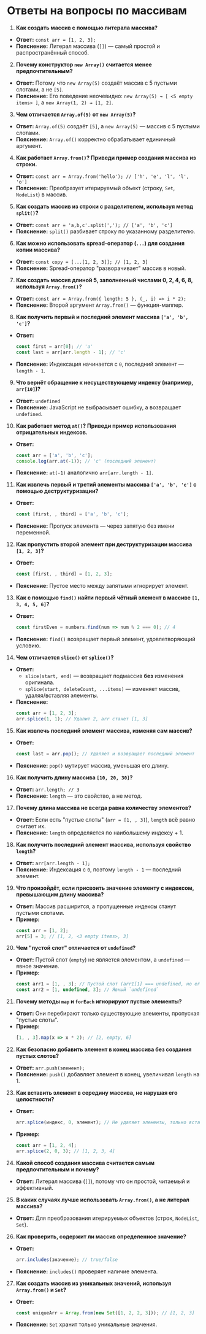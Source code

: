 # Ответы на вопросы по массивам

1. **Как создать массив с помощью литерала массива?**
  - **Ответ:** `const arr = [1, 2, 3];`
  - **Пояснение:** Литерал массива (`[]`) — самый простой и распространённый способ.

2. **Почему конструктор `new Array()` считается менее предпочтительным?**
  - **Ответ:** Потому что `new Array(5)` создаёт массив с 5 пустыми слотами, а не `[5]`.
  - **Пояснение:** Его поведение неочевидно: `new Array(5) → [ <5 empty items> ]`, а `new Array(1, 2) → [1, 2]`.

3. **Чем отличается `Array.of(5)` от `new Array(5)`?**
  - **Ответ:** `Array.of(5)` создаёт `[5]`, а `new Array(5)` — массив с 5 пустыми слотами.
  - **Пояснение:** `Array.of()` корректно обрабатывает единичный аргумент.

4. **Как работает `Array.from()`? Приведи пример создания массива из строки.**
  - **Ответ:** `const arr = Array.from('hello'); // ['h', 'e', 'l', 'l', 'o']`
  - **Пояснение:** Преобразует итерируемый объект (строку, `Set`, `NodeList`) в массив.

5. **Как создать массив из строки с разделителем, используя метод `split()`?**
  - **Ответ:** `const arr = 'a,b,c'.split(','); // ['a', 'b', 'c']`
  - **Пояснение:** `split()` разбивает строку по указанному разделителю.

6. **Как можно использовать spread-оператор (`...`) для создания копии массива?**
  - **Ответ:** `const copy = [...[1, 2, 3]]; // [1, 2, 3]`
  - **Пояснение:** Spread-оператор "разворачивает" массив в новый.

7. **Как создать массив длиной 5, заполненный числами 0, 2, 4, 6, 8, используя `Array.from()`?**
  - **Ответ:** `const arr = Array.from({ length: 5 }, (_, i) => i * 2);`
  - **Пояснение:** Второй аргумент `Array.from()` — функция-маппер.

8. **Как получить первый и последний элемент массива `['a', 'b', 'c']`?**
  - **Ответ:**
    ```js
    const first = arr[0]; // 'a'
    const last = arr[arr.length - 1]; // 'c'
    ```  
  - **Пояснение:** Индексация начинается с `0`, последний элемент — `length - 1`.

9. **Что вернёт обращение к несуществующему индексу (например, `arr[10]`)?**
  - **Ответ:** `undefined`
  - **Пояснение:** JavaScript не выбрасывает ошибку, а возвращает `undefined`.

10. **Как работает метод `at()`? Приведи пример использования отрицательных индексов.**
  - **Ответ:**
    ```js
    const arr = ['a', 'b', 'c'];
    console.log(arr.at(-1)); // 'c' (последний элемент)
    ```  
  - **Пояснение:** `at(-1)` аналогично `arr[arr.length - 1]`.

11. **Как извлечь первый и третий элементы массива `['a', 'b', 'c']` с помощью деструктуризации?**
  - **Ответ:**
    ```js
    const [first, , third] = ['a', 'b', 'c'];
    ```  
  - **Пояснение:** Пропуск элемента — через запятую без имени переменной.

12. **Как пропустить второй элемент при деструктуризации массива `[1, 2, 3]`?**
  - **Ответ:**
    ```js
    const [first, , third] = [1, 2, 3];
    ```  
  - **Пояснение:** Пустое место между запятыми игнорирует элемент.

13. **Как с помощью `find()` найти первый чётный элемент в массиве `[1, 3, 4, 5, 6]`?**
  - **Ответ:**
    ```js
    const firstEven = numbers.find(num => num % 2 === 0); // 4
    ```  
  - **Пояснение:** `find()` возвращает первый элемент, удовлетворяющий условию.

14. **Чем отличается `slice()` от `splice()`?**
  - **Ответ:**
    - `slice(start, end)` — возвращает подмассив **без** изменения оригинала.
    - `splice(start, deleteCount, ...items)` — изменяет массив, удаляя/вставляя элементы.
  - **Пояснение:**
    ```js
    const arr = [1, 2, 3];
    arr.splice(1, 1); // Удалит 2, arr станет [1, 3]
    ```  

15. **Как извлечь последний элемент массива, изменяя сам массив?**
  - **Ответ:**
    ```js
    const last = arr.pop(); // Удаляет и возвращает последний элемент
    ```  
  - **Пояснение:** `pop()` мутирует массив, уменьшая его длину.

16. **Как получить длину массива `[10, 20, 30]`?**
  - **Ответ:** `arr.length; // 3`
  - **Пояснение:** `length` — это свойство, а не метод.

17. **Почему длина массива не всегда равна количеству элементов?**
  - **Ответ:** Если есть "пустые слоты" (`arr = [1, , 3]`), `length` всё равно считает их.
  - **Пояснение:** `length` определяется по наибольшему индексу + 1.

18. **Как получить последний элемент массива, используя свойство `length`?**
  - **Ответ:** `arr[arr.length - 1];`
  - **Пояснение:** Индексация с `0`, поэтому `length - 1` — последний элемент.

19. **Что произойдёт, если присвоить значение элементу с индексом, превышающим длину массива?**
  - **Ответ:** Массив расширится, а пропущенные индексы станут пустыми слотами.
  - **Пример:**
    ```js
    const arr = [1, 2];
    arr[5] = 3; // [1, 2, <3 empty items>, 3]
    ```  

20. **Чем "пустой слот" отличается от `undefined`?**
  - **Ответ:** Пустой слот (`empty`) не является элементом, а `undefined` — явное значение.
  - **Пример:**
    ```js
    const arr1 = [1, , 3]; // Пустой слот (arr1[1] === undefined, но его нет в массиве)
    const arr2 = [1, undefined, 3]; // Явный `undefined`
    ```  

21. **Почему методы `map` и `forEach` игнорируют пустые элементы?**
  - **Ответ:** Они перебирают только существующие элементы, пропуская "пустые слоты".
  - **Пример:**
    ```js
    [1, , 3].map(x => x * 2); // [2, empty, 6]
    ```  

22. **Как безопасно добавить элемент в конец массива без создания пустых слотов?**
  - **Ответ:** `arr.push(элемент);`
  - **Пояснение:** `push()` добавляет элемент в конец, увеличивая `length` на 1.

23. **Как вставить элемент в середину массива, не нарушая его целостности?**
  - **Ответ:**
    ```js
    arr.splice(индекс, 0, элемент); // Не удаляет элементы, только вставляет
    ```  
  - **Пример:**
    ```js
    const arr = [1, 2, 4];
    arr.splice(2, 0, 3); // [1, 2, 3, 4]
    ```  

24. **Какой способ создания массива считается самым предпочтительным и почему?**
  - **Ответ:** Литерал массива (`[]`), потому что он простой, читаемый и эффективный.

25. **В каких случаях лучше использовать `Array.from()`, а не литерал массива?**
  - **Ответ:** Для преобразования итерируемых объектов (строк, `NodeList`, `Set`).

26. **Как проверить, содержит ли массив определенное значение?**
  - **Ответ:**
    ```js
    arr.includes(значение); // true/false
    ```  
  - **Пояснение:** `includes()` проверяет наличие элемента.

27. **Как создать массив из уникальных значений, используя `Array.from()` и `Set`?**
  - **Ответ:**
    ```js
    const uniqueArr = Array.from(new Set([1, 2, 2, 3])); // [1, 2, 3]
    ```  
  - **Пояснение:** `Set` хранит только уникальные значения.

